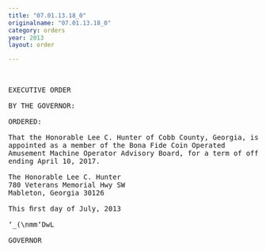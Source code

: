 ```yaml
---
title: "07.01.13.18_0"
originalname: "07.01.13.18_0"
category: orders
year: 2013
layout: order

---
```

<pre>
 

EXECUTIVE ORDER

BY THE GOVERNOR:

ORDERED:

That the Honorable Lee C. Hunter of Cobb County, Georgia, is
appointed as a member of the Bona Fide Coin Operated
Amusement Machine Operator Advisory Board, for a term of office
ending April 10, 2017.

The Honorable Lee C. Hunter
780 Veterans Memorial Hwy SW
Mableton, Georgia 30126

This ﬁrst day of July, 2013

‘_(\nmm‘DwL

GOVERNOR

</pre>
